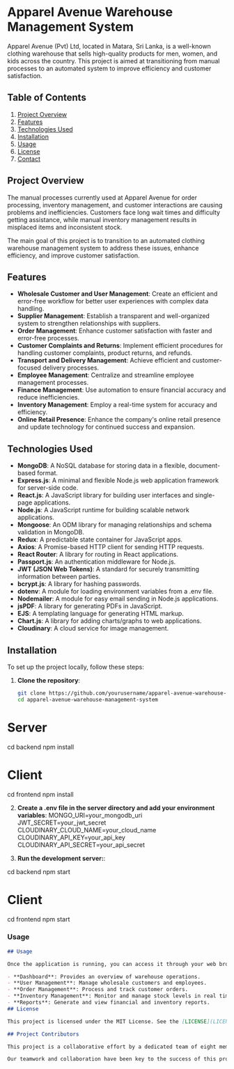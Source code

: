 # Apparel Avenue Warehouse Management System

Apparel Avenue (Pvt) Ltd, located in Matara, Sri Lanka, is a well-known clothing warehouse that sells high-quality products for men, women, and kids across the country. This project is aimed at transitioning from manual processes to an automated system to improve efficiency and customer satisfaction.

## Table of Contents

1. [Project Overview](#project-overview)
2. [Features](#features)
3. [Technologies Used](#technologies-used)
4. [Installation](#installation)
5. [Usage](#usage)
6. [License](#license)
7. [Contact](#contact)

## Project Overview

The manual processes currently used at Apparel Avenue for order processing, inventory management, and customer interactions are causing problems and inefficiencies. Customers face long wait times and difficulty getting assistance, while manual inventory management results in misplaced items and inconsistent stock.

The main goal of this project is to transition to an automated clothing warehouse management system to address these issues, enhance efficiency, and improve customer satisfaction.

## Features

- **Wholesale Customer and User Management**: Create an efficient and error-free workflow for better user experiences with complex data handling.
- **Supplier Management**: Establish a transparent and well-organized system to strengthen relationships with suppliers.
- **Order Management**: Enhance customer satisfaction with faster and error-free processes.
- **Customer Complaints and Returns**: Implement efficient procedures for handling customer complaints, product returns, and refunds.
- **Transport and Delivery Management**: Achieve efficient and customer-focused delivery processes.
- **Employee Management**: Centralize and streamline employee management processes.
- **Finance Management**: Use automation to ensure financial accuracy and reduce inefficiencies.
- **Inventory Management**: Employ a real-time system for accuracy and efficiency.
- **Online Retail Presence**: Enhance the company's online retail presence and update technology for continued success and expansion.

## Technologies Used

- **MongoDB**: A NoSQL database for storing data in a flexible, document-based format.
- **Express.js**: A minimal and flexible Node.js web application framework for server-side code.
- **React.js**: A JavaScript library for building user interfaces and single-page applications.
- **Node.js**: A JavaScript runtime for building scalable network applications.
- **Mongoose**: An ODM library for managing relationships and schema validation in MongoDB.
- **Redux**: A predictable state container for JavaScript apps.
- **Axios**: A Promise-based HTTP client for sending HTTP requests.
- **React Router**: A library for routing in React applications.
- **Passport.js**: An authentication middleware for Node.js.
- **JWT (JSON Web Tokens)**: A standard for securely transmitting information between parties.
- **bcrypt.js**: A library for hashing passwords.
- **dotenv**: A module for loading environment variables from a .env file.
- **Nodemailer**: A module for easy email sending in Node.js applications.
- **jsPDF**: A library for generating PDFs in JavaScript.
- **EJS**: A templating language for generating HTML markup.
- **Chart.js**: A library for adding charts/graphs to web applications.
- **Cloudinary**: A cloud service for image management.

## Installation

To set up the project locally, follow these steps:

1. **Clone the repository**:
   ```bash
   git clone https://github.com/yourusername/apparel-avenue-warehouse-management-system.git
   cd apparel-avenue-warehouse-management-system
# Server
cd backend
npm install

# Client
cd frontend
npm install

2. **Create a .env file in the server directory and add your environment variables**:
MONGO_URI=your_mongodb_uri
JWT_SECRET=your_jwt_secret
CLOUDINARY_CLOUD_NAME=your_cloud_name
CLOUDINARY_API_KEY=your_api_key
CLOUDINARY_API_SECRET=your_api_secret

3. **Run the development server:**:

cd backend
npm start

# Client
cd frontend
npm start


### Usage

```markdown
## Usage

Once the application is running, you can access it through your web browser and navigate through the various features such as user management, order processing, inventory management, and more.

- **Dashboard**: Provides an overview of warehouse operations.
- **User Management**: Manage wholesale customers and employees.
- **Order Management**: Process and track customer orders.
- **Inventory Management**: Monitor and manage stock levels in real time.
- **Reports**: Generate and view financial and inventory reports.
## License

This project is licensed under the MIT License. See the [LICENSE](LICENSE) file for details.

## Project Contributors

This project is a collaborative effort by a dedicated team of eight members. Each team member has contributed their expertise and hard work to bring the Apparel Avenue Warehouse Management System to life. We have collectively worked on various aspects of the project, from backend development and database management to frontend design and user experience.

Our teamwork and collaboration have been key to the success of this project, and we are proud to present it as a result of our collective efforts.



